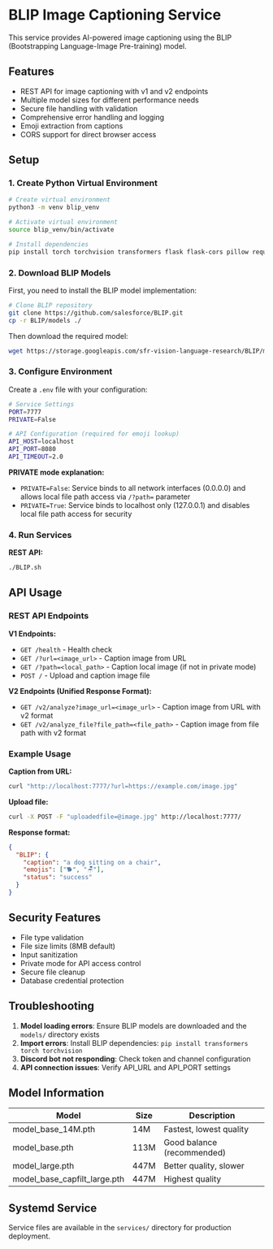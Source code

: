 # BLIP Image Captioning Service

This service provides AI-powered image captioning using the BLIP (Bootstrapping Language-Image Pre-training) model.

## Features

- REST API for image captioning with v1 and v2 endpoints
- Multiple model sizes for different performance needs
- Secure file handling with validation
- Comprehensive error handling and logging
- Emoji extraction from captions
- CORS support for direct browser access

## Setup

### 1. Create Python Virtual Environment

```bash
# Create virtual environment
python3 -m venv blip_venv

# Activate virtual environment
source blip_venv/bin/activate

# Install dependencies
pip install torch torchvision transformers flask flask-cors pillow requests python-dotenv nltk
```

### 2. Download BLIP Models

First, you need to install the BLIP model implementation:

```bash
# Clone BLIP repository
git clone https://github.com/salesforce/BLIP.git
cp -r BLIP/models ./
```

Then download the required model:

```bash
wget https://storage.googleapis.com/sfr-vision-language-research/BLIP/models/model_base_capfilt_large.pth
```

### 3. Configure Environment

Create a `.env` file with your configuration:

```bash
# Service Settings
PORT=7777
PRIVATE=False

# API Configuration (required for emoji lookup)
API_HOST=localhost
API_PORT=8080
API_TIMEOUT=2.0
```

**PRIVATE mode explanation:**
- `PRIVATE=False`: Service binds to all network interfaces (0.0.0.0) and allows local file path access via `/?path=` parameter
- `PRIVATE=True`: Service binds to localhost only (127.0.0.1) and disables local file path access for security

### 4. Run Services

**REST API:**
```bash
./BLIP.sh
```
## API Usage

### REST API Endpoints

**V1 Endpoints:**
- `GET /health` - Health check
- `GET /?url=<image_url>` - Caption image from URL
- `GET /?path=<local_path>` - Caption local image (if not in private mode)
- `POST /` - Upload and caption image file

**V2 Endpoints (Unified Response Format):**
- `GET /v2/analyze?image_url=<image_url>` - Caption image from URL with v2 format
- `GET /v2/analyze_file?file_path=<file_path>` - Caption image from file path with v2 format

### Example Usage

**Caption from URL:**
```bash
curl "http://localhost:7777/?url=https://example.com/image.jpg"
```

**Upload file:**
```bash
curl -X POST -F "uploadedfile=@image.jpg" http://localhost:7777/
```

**Response format:**
```json
{
  "BLIP": {
    "caption": "a dog sitting on a chair",
    "emojis": ["🐕", "🪑"],
    "status": "success"
  }
}
```

## Security Features

- File type validation
- File size limits (8MB default)
- Input sanitization
- Private mode for API access control
- Secure file cleanup
- Database credential protection

## Troubleshooting

1. **Model loading errors**: Ensure BLIP models are downloaded and the `models/` directory exists
2. **Import errors**: Install BLIP dependencies: `pip install transformers torch torchvision`
3. **Discord bot not responding**: Check token and channel configuration
4. **API connection issues**: Verify API_URL and API_PORT settings

## Model Information

| Model | Size | Description |
|-------|------|-------------|
| model_base_14M.pth | 14M | Fastest, lowest quality |
| model_base.pth | 113M | Good balance (recommended) |
| model_large.pth | 447M | Better quality, slower |
| model_base_capfilt_large.pth | 447M | Highest quality |

## Systemd Service

Service files are available in the `services/` directory for production deployment.
